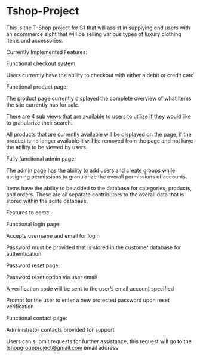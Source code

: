 # Tshop-Project
This is the T-Shop project for S1 that will assist in supplying end users with an ecommerce sight that will be selling various types of luxury clothing items and accessories.

Currently Implemented Features: 

Functional checkout system: 

Users currently have the ability to checkout with either a debit or credit card 

Functional product page: 

The product page currently displayed the complete overview of what items the site currently has for sale. 

There are 4 sub views that are available to users to utilize if they would like to granularize their search. 

All products that are currently available will be displayed on the page, if the product is no longer available it will be removed from the page and not have the ability to be viewed by users. 

Fully functional admin page: 

The admin page has the ability to add users and create groups while assigning permissions to granularize the overall permissions of accounts. 

Items have the ability to be added to the database for categories, products, and orders. These are all separate contributors to the overall data that is stored within the sqlite database. 

Features to come:

Functional login page: 

Accepts username and email for login 

Password must be provided that is stored in the customer database for authentication 

Password reset page: 

Password reset option via user email 

A verification code will be sent to the user’s email account specified 

Prompt for the user to enter a new protected password upon reset verification 

Functional contact page: 

Administrator contacts provided for support 

Users can submit requests for further assistance, this request will go to the tshopgroupproject@gmail.com email address 
